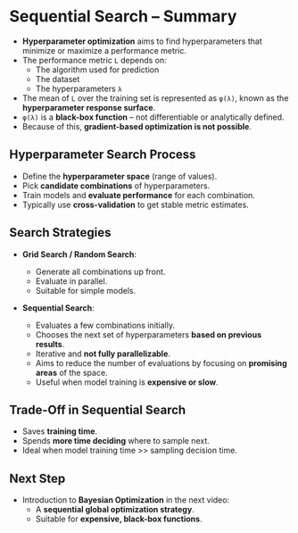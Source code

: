 # Sequential Search – Summary

- **Hyperparameter optimization** aims to find hyperparameters that minimize or maximize a performance metric.
- The performance metric `L` depends on:
  - The algorithm used for prediction
  - The dataset
  - The hyperparameters `λ`
- The mean of `L` over the training set is represented as `φ(λ)`, known as the **hyperparameter response surface**.
- `φ(λ)` is a **black-box function** – not differentiable or analytically defined.
- Because of this, **gradient-based optimization is not possible**.

## Hyperparameter Search Process
- Define the **hyperparameter space** (range of values).
- Pick **candidate combinations** of hyperparameters.
- Train models and **evaluate performance** for each combination.
- Typically use **cross-validation** to get stable metric estimates.

## Search Strategies
- **Grid Search / Random Search**:
  - Generate all combinations up front.
  - Evaluate in parallel.
  - Suitable for simple models.

- **Sequential Search**:
  - Evaluates a few combinations initially.
  - Chooses the next set of hyperparameters **based on previous results**.
  - Iterative and **not fully parallelizable**.
  - Aims to reduce the number of evaluations by focusing on **promising areas** of the space.
  - Useful when model training is **expensive or slow**.

## Trade-Off in Sequential Search
- Saves **training time**.
- Spends **more time deciding** where to sample next.
- Ideal when model training time >> sampling decision time.

## Next Step
- Introduction to **Bayesian Optimization** in the next video:
  - A **sequential global optimization strategy**.
  - Suitable for **expensive, black-box functions**.
